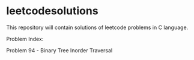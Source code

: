 # leetcodesolutions
This repository will contain solutions of leetcode problems in C language.

Problem Index:

Problem 94 - Binary Tree Inorder Traversal